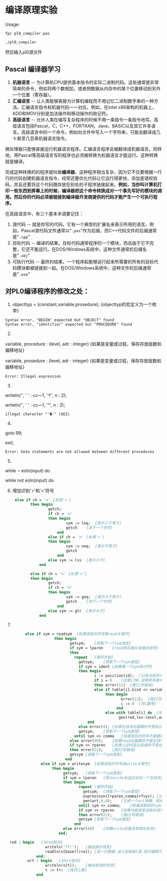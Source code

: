 # 编译原理实验

Usage:

`fpc pl0_compiler.pas`

`./pl0_compiler`

然后输入pl0源文件



## Pascal 编译器学习

1. **机器语言** -- 为计算机CPU提供基本指令的实际二进制代码。这些通常是非常简单的命令，例如将两个数相加，或者把数据从内存中的某个位置移动到另外一个位置（寄存器）。
2. **汇编语言** -- 让人类能够直接为计算机编程而不用记忆二进制数字串的一种方法。汇编语言指令和机器代码一一对应。例如，在Intel x86架构的机器上，ADD和MOV分别是加法操作和移动操作的助记符。
3. **高级语言** -- 允许人类在编写复杂程序的时候不用一条指令一条指令地写。高级语言包括Pascal，C，C++，FORTRAN，Java，BASIC以及其它许多语言。高级语言中的一个命令，例如向文件中写入一个字符串，可能会翻译成几十甚至几百条机器语言指令。

微处理器只能够直接运行机器语言程序。汇编语言程序会被翻译成机器语言。同样地，用Pascal等高级语言写的程序也必须被转换为机器语言才能运行。这种转换就是编译。

完成这种转换的的程序就叫做**编译器**。这种程序相当复杂，因为它不仅要根据一行行的代码创建机器语言指令，经常还要优化代码让它运行得更快，添加差错校验码，并且还要将这个代码跟存放在别处的子程序链接起来。**例如，当你叫计算机打印一些东西到屏幕上的时候，编译器把这个命令转换成对一个事先写好的模块的调用。然后你的代码必须被链接到编译器开发商提供的代码才能产生一个可执行程序。**



在高级语言中，有三个基本术语要记住：

1. 源代码 -- 就是你写的代码。它有一个典型的扩展名来表示所用的语言。例如，Pascal源代码文件通常以"`.pas`"作为后缀，而C++代码文件的后缀通常是"`.cpp`"
2. 目标代码 -- 编译的结果。目标代码通常程序的一个模块，而且由于它不完整，它还不能运行。在DOS/Windows系统中，这种文件通常的后缀名是"`.obj`"
3. 可执行代码 -- 最终的结果。一个程序起能够运行起来所需要的所有的目标代码模块都被链接到一起。在DOS/Windows系统中，这种文件的后缀通常是"`.exe`"



## 对PL0编译程序的修改之处：

1. objecttyp = (constant,variable,prosedure);   {objecttyp的宏定义为一个枚举}

```
Syntax error, "BEGIN" expected but "OBJECT" found
Syntax error, "identifier" expected but "PROCEDURE" found
```

2. 

   variable, procedure : (level, adr : integer) {如果是变量或过程，保存存放层数和偏移地址}

   variable, prosedure : (level, adr : integer) {如果是变量或过程，保存存放层数和偏移地址}

   ```
   Error: Illegal expression
   ```

3. 

   writeln('',  ' ' : cc―1, '↑', n : 2);

   writeln('',  ' ' : cc―1, '^', n : 2);

   ```
   illegal character "'�'" ($E2)
   ```

4. 

   goto 99;

   exit;

   ```
   Error: Goto statements are not allowed between different procedures
   ```

5. 

   while ¬ eoln(input) do

   while not eoln(input) do

6. 增加识别'>'和'<'符号

   ```pascal
    else if ch = '<' {处理'<'}
           then begin	
                   getch;	
                   if ch = '='	
                   then begin
                           sym := leq;	{表示小于等于}
                           getch	{读下一个字符}
                       end
                   else if ch = '>' {处理'>'}
                   then begin
                           sym := neq;	{表示不等于}
                           getch
                       end
                   else sym := lss	{表示小于}
               end
   
           else if ch = '>' {处理'<'}
           then begin	
                   getch;	
                   if ch = '='	
                   then begin
                           sym := geq;	{表示大于等于}
                           getch	{读下一个字符}
                       end
                   else sym := gtr	{表示大于}
               end
   ```

7. 

```pascal
		 else if sym = readsym	{如果读到的符号是read关键字}
					  then begin
							 getsym;	{获取下一个sym类型}
							 if sym = lparen	{read的后面应该接左括号}
							 then
							   repeat	{循环开始}
								 getsym;	{获取下一个sym类型}
								 if sym = ident	{如果第一个sym标识符}
								 then begin	
										i := position(id);	{记录当前符号在符号表中的位置}
										if i = 0	{如果i为0,说明符号表中没有找到id对应的符号}
										then error(11)	{报11号错误}
										else if table[i].kind <> variable {如果找到了,但该符号的类型不是变量}
											 then begin
													error(12);	{报12号错误,不能像常量和过程赋值}
													i := 0	{将i置零}
												  end
											 else with table[i] do	{如果是变量类型}
												   gen(red,lev-level,adr)	{生成一条red指令,读取数据}
									 end
								 else error(4);	{如果左括号后面跟的不是标识符,报4号错误}
								 getsym;	{获取下一个sym类型}
							   until sym <> comma	{知道现在的符号不是都好,循环结束}
							 else error(40);	{如果read后面跟的不是左括号,报40号错误}
							 if sym <> rparen	{如果上述内容之后接的不是右括号}
							 then error(22);	{报22号错误}
							 getsym	{获取下一个sym类型}
						   end
			    else if sym = writesym	{如果读到的符号是write关键字}
				     then begin
					  	  getsym;	{获取下一个sym类型}
						  if sym = lparen	{默认write右边应该加一个左括号}
						  then begin
								 repeat	{循环开始}
								   getsym;	{获取下一个sym类型}
								   expression([rparen,comma]+fsys);	{分析括号中的表达式}
								   gen(wrt,0,0);	{生成一个wrt海曙，用来输出内容}
								 until sym <> comma;	{知道读取到的sym不是逗号}
								 if sym <> rparen	{如果内容结束没有右括号}
								 then error(22);	{报22号错误}
								 getsym	{获取下一个sym类型}
							   end
						  else error(40)	{如果write后面没有跟左括号}
						end;
```

```pascal
  red : begin	{对red指令}
                  writeln('??:');	{输出提示信息}
                  readln(s[base(l)+a]); {读一行数据,读入到相差l层,层内偏移为a的数据栈中的数据的信息}
              end;
          wrt : begin	{对wrt指令}
                  writeln(s[t]);	{输出栈顶的信息}
                  t := t+1	{栈顶上移}
              end
```

